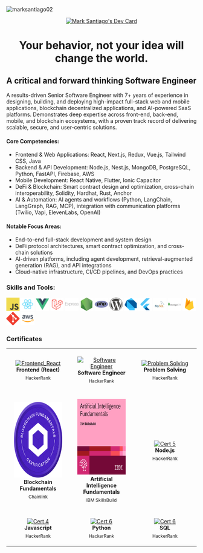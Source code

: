 <p align="left"> <img src="https://komarev.com/ghpvc/?username=BTC415&label=Profile%20views&color=0e75b6&style=flat" alt="marksantiago02" /> </p>
<!-- <p align="center">
    <img width="100px" src="https://res.cloudinary.com/anuraghazra/image/upload/v1594908242/logo_ccswme.svg" align="center" alt="GitHub Readme Stats" />
</p> -->
<p align="center">
    <a href="https://app.daily.dev/marksantiago02"><img src="https://api.daily.dev/devcards/v2/ms7ca0kCo13hGskK3qKF6.png?type=default&r=emy" width="356" alt="Mark Santiago's Dev Card"/></a>
</p>

<h1 align="center"> Your behavior, not your idea will change the world. </h1>

## A critical and forward thinking Software Engineer

<p style = "margin-left: 30px">

A results-driven Senior Software Engineer with 7+ years of experience in designing, building, and deploying high-impact full-stack web and mobile applications, blockchain decentralized applications, and AI-powered SaaS platforms. Demonstrates deep expertise across front-end, back-end, mobile, and blockchain ecosystems, with a proven track record of delivering scalable, secure, and user-centric solutions.
<br>

</p>


#### Core Competencies:
- Frontend & Web Applications: React, Next.js, Redux, Vue.js, Tailwind CSS, Java
- Backend & API Development: Node.js, Nest.js, MongoDB, PostgreSQL, Python, FastAPI, Firebase, AWS
- Mobile Development: React Native, Flutter, Ionic Capacitor
- DeFi & Blockchain: Smart contract design and optimization, cross-chain interoperability, Solidity, Hardhat, Rust, Anchor
- AI & Automation: AI agents and workflows (Python, LangChain, LangGraph, RAG, MCP), integration with communication platforms (Twilio, Vapi, ElevenLabs, OpenAI)

#### Notable Focus Areas:
- End-to-end full-stack development and system design
- DeFi protocol architectures, smart contract optimization, and cross-chain solutions
- AI-driven platforms, including agent development, retrieval-augmented generation (RAG), and API integrations
- Cloud-native infrastructure, CI/CD pipelines, and DevOps practices

### Skills and Tools:

<code><img height="35" src="https://raw.githubusercontent.com/github/explore/80688e429a7d4ef2fca1e82350fe8e3517d3494d/topics/javascript/javascript.png"></code>
<code><img height="35" src="https://raw.githubusercontent.com/github/explore/80688e429a7d4ef2fca1e82350fe8e3517d3494d/topics/react/react.png"></code>
<code><img height="35" src="https://raw.githubusercontent.com/github/explore/80688e429a7d4ef2fca1e82350fe8e3517d3494d/topics/vue/vue.png"></code>
<code><img height="35" src="https://raw.githubusercontent.com/github/explore/80688e429a7d4ef2fca1e82350fe8e3517d3494d/topics/laravel/laravel.png"></code>
<code><img height="35" src="https://raw.githubusercontent.com/github/explore/80688e429a7d4ef2fca1e82350fe8e3517d3494d/topics/express/express.png"></code>
<code><img height="35" src="https://raw.githubusercontent.com/github/explore/80688e429a7d4ef2fca1e82350fe8e3517d3494d/topics/nodejs/nodejs.png"></code>
<code><img height="35" src="https://raw.githubusercontent.com/github/explore/80688e429a7d4ef2fca1e82350fe8e3517d3494d/topics/php/php.png"></code>
<code><img height="35" src="https://raw.githubusercontent.com/github/explore/80688e429a7d4ef2fca1e82350fe8e3517d3494d/topics/wordpress/wordpress.png"></code>
<code><img height="35" src="https://raw.githubusercontent.com/github/explore/80688e429a7d4ef2fca1e82350fe8e3517d3494d/topics/dart/dart.png"></code>
<code><img height="35" src="https://raw.githubusercontent.com/github/explore/80688e429a7d4ef2fca1e82350fe8e3517d3494d/topics/flutter/flutter.png"></code>
<code><img height="35" src="https://raw.githubusercontent.com/github/explore/80688e429a7d4ef2fca1e82350fe8e3517d3494d/topics/mysql/mysql.png"></code>
<code><img height="35" src="https://raw.githubusercontent.com/github/explore/80688e429a7d4ef2fca1e82350fe8e3517d3494d/topics/mongodb/mongodb.png"></code>
<code><img height="35" src="https://raw.githubusercontent.com/github/explore/80688e429a7d4ef2fca1e82350fe8e3517d3494d/topics/firebase/firebase.png"></code>
<code><img height="35" src="https://raw.githubusercontent.com/github/explore/80688e429a7d4ef2fca1e82350fe8e3517d3494d/topics/git/git.png"></code>
<code><img height="35" src="https://raw.githubusercontent.com/github/explore/80688e429a7d4ef2fca1e82350fe8e3517d3494d/topics/aws/aws.png"></code>

### Certificates

<table align="center">
  <tr>
    <td align="center" width="33%" style="padding: 20px;">
      <a href="https://www.hackerrank.com/certificates/ef9415d1759e">
        <img src="https://github.com/marksantiago02/Mark-Santiago/blob/master/frontend/public/certificates/FrontendDeveloperReact.PNG" height = "200" alt="Frontend_React"/>
      </a>
      <br/>
      <b>Frontend (React)</b>
      <br/>
      <sub>HackerRank</sub>
    </td>
    <td align="center" width="33%" style="padding: 20px;">
      <a href="https://www.hackerrank.com/certificates/3b73e30d28a6">
        <img src="https://github.com/marksantiago02/Mark-Santiago/blob/master/frontend/public/certificates/SoftwareEngineer.PNG" height = "200" alt="Software Engineer"/>
      </a>
      <br/>
      <b>Software Engineer</b>
      <br/>
      <sub>HackerRank</sub>
    </td>
    <td align="center" width="33%" style="padding: 20px;">
      <a href="https://www.hackerrank.com/certificates/e7831b1fdb11">
        <img src="https://github.com/marksantiago02/Mark-Santiago/blob/master/frontend/public/certificates/ProblemSolvingIntermediate.PNG" height = "200" alt="Problem Solving"/>
      </a>
      <br/>
      <b>Problem Solving</b>
      <br/>
      <sub>HackerRank</sub>
    </td>
  </tr>
  <tr>
    <td align="center" width="33%" style="padding: 20px;">
      <a href="https://www.credly.com/badges/d67fd917-1f71-4df2-86fe-5a61935a75ac/public_url">
        <img src="https://github.com/marksantiago02/Mark-Santiago/blob/master/frontend/public/certificates/blockchain-fundamentals-certification.png" height = "200" alt="Cert 4"/>
      </a>
      <br/>
      <b>Blockchain Fundamentals</b>
      <br/>
      <sub>Chainlink</sub>
    </td>
    <td align="center" width="33%" style="padding: 20px;">
      <a href="https://www.credly.com/badges/b7015e46-46b3-4b6a-bde5-d8c1ba1c7bb7/public_url">
        <img src="https://github.com/marksantiago02/Mark-Santiago/blob/master/frontend/public/certificates/AI-fundamentals-certification.png" height = "200" alt="Cert 6"/>
      </a>
      <br/>
      <b>Artificial Intelligence Fundamentals</b>
      <br/>
      <sub>IBM SkillsBuild</sub>
    </td>
    <td align="center" width="33%" style="padding: 20px;">
      <a href="https://www.hackerrank.com/certificates/388034a6e711">
        <img src="https://github.com/marksantiago02/Mark-Santiago/blob/master/frontend/public/certificates/NodejsIntermediate.PNG" height = "200" alt="Cert 5"/>
      </a>
      <br/>
      <b>Node.js</b>
      <br/>
      <sub>HackerRank</sub>
    </td>
  </tr>
  <tr>
    <td align="center" width="33%" style="padding: 20px;">
      <a href="https://www.hackerrank.com/certificates/02d60d597eb2">
        <img src="https://github.com/marksantiago02/Mark-Santiago/blob/master/frontend/public/certificates/JavascriptIntermediate.PNG" height = "200" alt="Cert 4"/>
      </a>
      <br/>
      <b>Javascript</b>
      <br/>
      <sub>HackerRank</sub>
    </td>
    <td align="center" width="33%" style="padding: 20px;">
      <a href="https://www.hackerrank.com/certificates/462373ead5b1">
        <img src="https://github.com/marksantiago02/Mark-Santiago/blob/master/frontend/public/certificates/PythonBasic.PNG" height = "200" alt="Cert 6"/>
      </a>
      <br/>
      <b>Python</b>
      <br/>
      <sub>HackerRank</sub>
    </td>
    <td align="center" width="33%" style="padding: 20px;">
      <a href="https://www.hackerrank.com/certificates/0EAE5B50AC8B">
        <img src="https://github.com/marksantiago02/Mark-Santiago/blob/master/frontend/public/certificates/SQLAdvanced.PNG" height = "200" alt="Cert 6"/>
      </a>
      <br/>
      <b>SQL</b>
      <br/>
      <sub>HackerRank</sub>
    </td>
  </tr>
</table>
<!--
<p align="center">
    <img src="https://github-profile-trophy.vercel.app/?username=marksantiago02&row=3&column=7&theme=gruvbox&margin-w=15&margin-h=15" />
</p>

<p align="center">
  <a href="https://github.com/marksantiago02?tab=repositories">
    <img src="https://github-readme-stats-one-bice.vercel.app/api?username=marksantiago02&theme=gotham&show_icons=true&count_private=true&hide_border=true&role=OWNER,ORGANIZATION_MEMBER,COLLABORATOR"  width="48%" alt="@marksantiago02's github-readme-stats"/>
  </a>
    
  <a href="https://github.com/marksantiago02?tab=stars">
    <img src="https://github-readme-streak-stats.herokuapp.com?user=marksantiago02&theme=gotham&hide_border=true&date_format=M%20j%5B%2C%20Y%5D"  width="48%" alt="@marksantiago02's github-readme-streak-stats"/>
  </a>
</p>
<p align="center">
    <a href="https://wakatime.com/@marksantiago02">
        <img src="https://github-readme-activity-graph.vercel.app/graph?username=marksantiago02&theme=react-dark&hide_border=true&hide_title=false&area=true&custom_title=Total%20contribution%20graph%20in%20all%20repo" width="95%" alt="activity graph">
    </a>
</p>
-->
